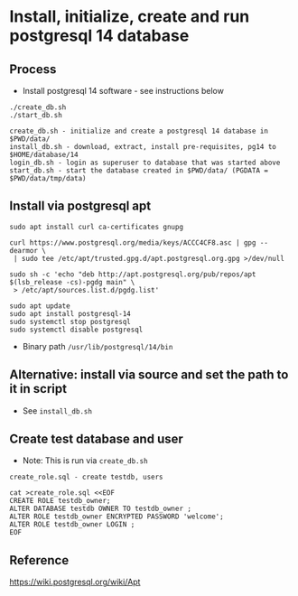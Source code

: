 # Install, initialize, create and run postgresql 14 database

## Process

* Install postgresql 14 software - see instructions below

```
./create_db.sh
./start_db.sh
```

```
create_db.sh - initialize and create a postgresql 14 database in $PWD/data/
install_db.sh - download, extract, install pre-requisites, pg14 to $HOME/database/14
login_db.sh - login as superuser to database that was started above
start_db.sh - start the database created in $PWD/data/ (PGDATA = $PWD/data/tmp/data)
```

## Install via postgresql apt

```
sudo apt install curl ca-certificates gnupg

curl https://www.postgresql.org/media/keys/ACCC4CF8.asc | gpg --dearmor \
 | sudo tee /etc/apt/trusted.gpg.d/apt.postgresql.org.gpg >/dev/null

sudo sh -c 'echo "deb http://apt.postgresql.org/pub/repos/apt $(lsb_release -cs)-pgdg main" \
 > /etc/apt/sources.list.d/pgdg.list'

sudo apt update
sudo apt install postgresql-14
sudo systemctl stop postgresql
sudo systemctl disable postgresql
```

* Binary path `/usr/lib/postgresql/14/bin`

## Alternative: install via source and set the path to it in script

* See `install_db.sh`

## Create test database and user

* Note: This is run via `create_db.sh`

```
create_role.sql - create testdb, users

cat >create_role.sql <<EOF
CREATE ROLE testdb_owner;
ALTER DATABASE testdb OWNER TO testdb_owner ;
ALTER ROLE testdb_owner ENCRYPTED PASSWORD 'welcome';
ALTER ROLE testdb_owner LOGIN ;
EOF
```

## Reference

<https://wiki.postgresql.org/wiki/Apt>
